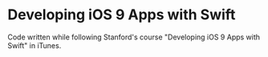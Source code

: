 # Developing iOS 9 Apps with Swift 
Code written while following Stanford's course "Developing iOS 9 Apps with Swift" in iTunes. 
